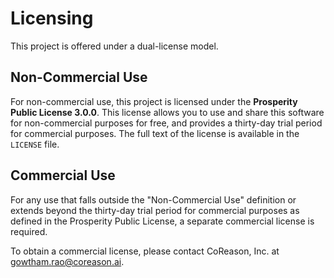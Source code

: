 # Licensing

This project is offered under a dual-license model.

## Non-Commercial Use

For non-commercial use, this project is licensed under the **Prosperity Public License 3.0.0**. This license allows you to use and share this software for non-commercial purposes for free, and provides a thirty-day trial period for commercial purposes. The full text of the license is available in the `LICENSE` file.

## Commercial Use

For any use that falls outside the "Non-Commercial Use" definition or extends beyond the thirty-day trial period for commercial purposes as defined in the Prosperity Public License, a separate commercial license is required.

To obtain a commercial license, please contact CoReason, Inc. at <gowtham.rao@coreason.ai>.
